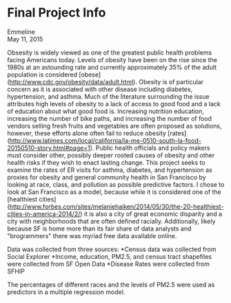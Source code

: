 # Final Project Info
Emmeline  
May 11, 2015  

Obsesity is widely viewed as one of the greatest public health problems facing Americans today. Levels of obesity have been on the rise since the 1980s at an astounding rate and currently approximately 35% of the adult population is considered [obese] (http://www.cdc.gov/obesity/data/adult.html). Obesity is of particular concern as it is associated with other disease including diabetes, hypertension, and asthma.
  Much of the literature surrounding the issue attributes high levels of obesity to a lack of access to good food and a lack of education about what good food is. Increasing nutrition education, increasing the number of bike paths, and increasing the number of food vendors selling fresh fruits and vegetables are often proposed as solutions, however, these efforts alone often fail to reduce obesity [rates] (http://www.latimes.com/local/california/la-me-0510-south-la-food-20150510-story.html#page=1). Public health officials and policy makers must consider other, possibly deeper rooted causes of obesity and other health risks if they wish to enact lasting change.
  This project seeks to examine the rates of ER visits for asthma, diabetes, and hypertension as proxies for obesity and general community health in San Francisco
by looking at race, class, and pollution as possible predictive factors. I chose to look at San Francisco as a model, because while it is considered one of the [healthiest cities] (http://www.forbes.com/sites/melaniehaiken/2014/05/30/the-20-healthiest-cities-in-america-2014/2/) it is also a city of great economic disparity and a city with neighborhoods that are often defined racially. Additionally, likely because SF is home more than its fair share of data analysts and "brogrammers" there was myriad free data available online.

  Data was collected from three sources:
  *Census data was collected from Social Explorer
  *Income, education, PM2.5, and census tract shapefiles were collected from SF Open Data
  *Disease Rates were collected from SFHIP
  
  The percentages of different races and the levels of PM2.5 were used as predictors in a multiple regression model.
